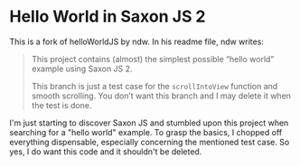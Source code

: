 # Hello World in Saxon JS 2

This is a fork of helloWorldJS by ndw. In his readme file, ndw writes:

> This project contains (almost) the simplest possible “hello world”
> example using Saxon JS 2.
>
> This branch is just a test case for the `scrollIntoView` function and smooth scrolling.
> You don’t want this branch and I may delete it when the test is done.

I'm just starting to discover Saxon JS and stumbled upon this project when searching for a "hello world" example. To grasp the basics, I chopped off everything dispensable, especially concerning the mentioned test case. So yes, I do want this code and it shouldn't be deleted.
